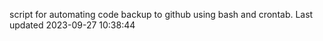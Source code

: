 script for automating code backup to github using bash and crontab. Last updated 2023-09-27 10:38:44
